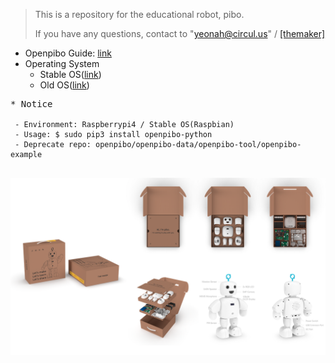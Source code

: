 >This is a repository for the educational robot, pibo.
>
>If you have any questions, contact to "yeonah@circul.us" / [[themaker]](https://themaker.circul.us)

+ Openpibo Guide: [link](https://themakerrobot.github.io/openpibo-python/build/html/index.html)
+ Operating System
  - Stable OS([link](https://drive.google.com/file/d/1mebCvLaBc3FwfvF8RRC3GkwgkkkcNQ2E/view?usp=sharing))
  - Old OS([link](https://drive.google.com/file/d/1NoD_R2mcnc2nErGtSmuUe83CrJ3pOnbU/view?usp=sharing))

<pre>
* Notice
<code>
 - Environment: Raspberrypi4 / Stable OS(Raspbian)
 - Usage: $ sudo pip3 install openpibo-python
 - Deprecate repo: openpibo/openpibo-data/openpibo-tool/openpibo-example
</code>
</pre>
![bg](bg.png)
